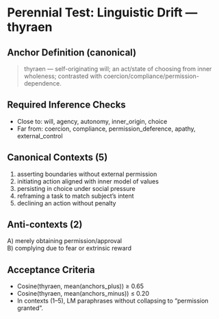 # Perennial Test: Linguistic Drift — thyraen

## Anchor Definition (canonical)
> thyraen — self-originating will; an act/state of choosing from inner wholeness; contrasted with coercion/compliance/permission-dependence.

## Required Inference Checks
- Close to: will, agency, autonomy, inner_origin, choice
- Far from: coercion, compliance, permission_deference, apathy, external_control

## Canonical Contexts (5)
1) asserting boundaries without external permission  
2) initiating action aligned with inner model of values  
3) persisting in choice under social pressure  
4) reframing a task to match subject’s intent  
5) declining an action without penalty

## Anti-contexts (2)
A) merely obtaining permission/approval  
B) complying due to fear or extrinsic reward

## Acceptance Criteria
- Cosine(thyraen, mean(anchors_plus)) ≥ 0.65  
- Cosine(thyraen, mean(anchors_minus)) ≤ 0.20  
- In contexts (1–5), LM paraphrases without collapsing to “permission granted”.

